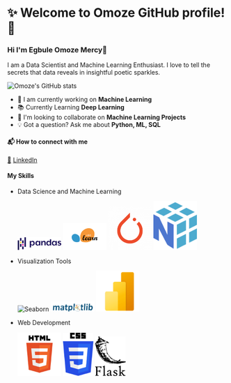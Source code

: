 # **:sparkles: Welcome to Omoze GitHub profile! :rocket:**

### Hi I'm Egbule Omoze Mercy👋
I am a Data Scientist and Machine Learning Enthusiast. I love to tell the secrets that data reveals in insightful poetic sparkles.

![Omoze's GitHub stats](https://github-readme-stats.vercel.app/api?username=Omoze5&show_icons=true&theme=radical)


  * 🚧 I am currently working on **Machine Learning**
  * 📚 Currently Learning **Deep Learning**
  * 👯 I'm looking to collaborate on **Machine Learning Projects**
  * 💡 Got a question? Ask me about **Python, ML, SQL**

#### 📬 How to connect with me 
[📩](mailto:egbuleomoze@gmail.com) [LinkedIn](https://www.linkedin.com/in/omoze-mercy-egbule-840b391b3/)

#### My Skills
* Data Science and Machine Learning
  
   <img src="https://raw.githubusercontent.com/Omoze5/Omoze5/main/kindpng_5747046.png" alt="Pandas" style="width:100px;"> <img src="https://github.com/Omoze5/Omoze5/raw/main/Scikit-Learn.png" alt="Scikit-Learn" style="width:100px;"> <img src= "https://github.com/Omoze5/Omoze5/blob/main/Pytorch.png" alt="Pytorch" style="width:100px;"> <img src="https://github.com/Omoze5/Omoze5/raw/main/Numpy.png" alt="Numpy" style="width:100px;">

* Visualization Tools
    
    <img src= "https://miro.medium.com/v2/resize:fit:1400/format:webp/1*5VKgpRUCInBKmWBXFvSvvA.png" alt="Seaborn" style="width:100px;">     <img src= "https://github.com/Omoze5/Omoze5/blob/main/Matplotlib.png" alt="Matplotlib" style="width:100px;"> <img src= "https://github.com/Omoze5/Omoze5/blob/main/Powerbi.png" alt="Power Bi" style="width:100px;">

* Web Development
  
   <img src= "https://github.com/Omoze5/Omoze5/blob/main/HTML.png" alt="HTML" style="width:100px;">  <img src= "https://github.com/Omoze5/Omoze5/blob/main/css-logo.png" alt="CSS" style="width:70px;"> <img src= "https://github.com/Omoze5/Omoze5/blob/main/flask-logo.png" alt="Flask" style="width:70px;">





<!--
**Omoze5/Omoze5** is a ✨ _special_ ✨ repository because its `README.md` (this file) appears on your GitHub profile.

Here are some ideas to get you started:
- 🔭 I am currently working on
- 🌱 I’m currently learning ...
- 👯 I’m looking to collaborate on ...
- 🤔 I’m looking for help with ...
- 💬 Ask me about ...
- 📫 How to reach me: ...
- 😄 Pronouns: ...
- ⚡ Fun fact: ...
-->
